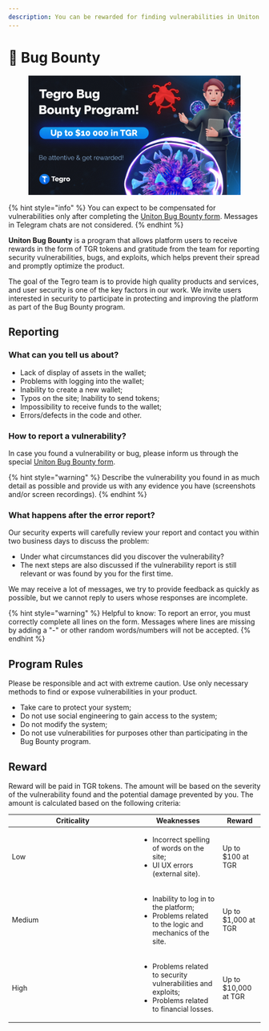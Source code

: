 ```yaml
---
description: You can be rewarded for finding vulnerabilities in Uniton
---
```


# 🐞 Bug Bounty

<figure><img src="../.gitbook/assets/image (86).png" alt=""><figcaption></figcaption></figure>

{% hint style="info" %}
You can expect to be compensated for vulnerabilities only after completing the [Uniton Bug Bounty form](https://docs.google.com/forms/d/e/1FAIpQLScNM-U7CZ-zgClsS19sUD8fCPfcw7-RnCN3vchofrMA8mKdqg/viewform). Messages in Telegram chats are not considered.
{% endhint %}

**Uniton Bug Bounty** is a program that allows platform users to receive rewards in the form of TGR tokens and gratitude from the team for reporting security vulnerabilities, bugs, and exploits, which helps prevent their spread and promptly optimize the product.

The goal of the Tegro team is to provide high quality products and services, and user security is one of the key factors in our work. We invite users interested in security to participate in protecting and improving the platform as part of the Bug Bounty program.

## Reporting

### What can you tell us about?

* Lack of display of assets in the wallet;&#x20;
* Problems with logging into the wallet;&#x20;
* Inability to create a new wallet;&#x20;
* Typos on the site; Inability to send tokens;&#x20;
* Impossibility to receive funds to the wallet;&#x20;
* Errors/defects in the code and other.

### How to report a vulnerability?

In case you found a vulnerability or bug, please inform us through the special  [Uniton Bug Bounty form](https://docs.google.com/forms/d/e/1FAIpQLScNM-U7CZ-zgClsS19sUD8fCPfcw7-RnCN3vchofrMA8mKdqg/viewform).

{% hint style="warning" %}
Describe the vulnerability you found in as much detail as possible and provide us with any evidence you have (screenshots and/or screen recordings).
{% endhint %}

### What happens after the error report?

Our security experts will carefully review your report and contact you within two business days to discuss the problem:

* Under what circumstances did you discover the vulnerability?&#x20;
* The next steps are also discussed if the vulnerability report is still relevant or was found by you for the first time.

We may receive a lot of messages, we try to provide feedback as quickly as possible, but we cannot reply to users whose responses are incomplete.

{% hint style="warning" %}
Helpful to know: To report an error, you must correctly complete all lines on the form. Messages where lines are missing by adding a "-" or other random words/numbers will not be accepted.
{% endhint %}

## Program Rules

Please be responsible and act with extreme caution. Use only necessary methods to find or expose vulnerabilities in your product.

* Take care to protect your system;&#x20;
* Do not use social engineering to gain access to the system;&#x20;
* Do not modify the system;&#x20;
* Do not use vulnerabilities for purposes other than participating in the Bug Bounty program.

## Reward

Reward will be paid in TGR tokens. The amount will be based on the severity of the vulnerability found and the potential damage prevented by you. The amount is calculated based on the following criteria:

<table><thead><tr><th width="243">Criticality</th><th>Weaknesses</th><th>Reward</th></tr></thead><tbody><tr><td>Low</td><td><ul><li>Incorrect spelling of words on the site;</li><li> UI UX errors (external site).</li></ul></td><td>Up to $100 at TGR</td></tr><tr><td>Medium</td><td><ul><li>Inability to log in to the platform; </li><li>Problems related to the logic and mechanics of the site.</li></ul></td><td>Up to $1,000 at TGR</td></tr><tr><td>High</td><td><ul><li>Problems related to security vulnerabilities and exploits; </li><li>Problems related to financial losses.</li></ul></td><td>Up to $10,000 at TGR</td></tr></tbody></table>

